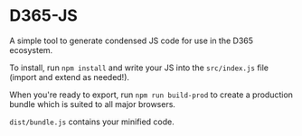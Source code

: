 # D365-JS
A simple tool to generate condensed JS code for use in the D365 ecosystem.

To install, run `npm install` and write your JS into the `src/index.js` file (import and extend as needed!).

When you're ready to export, run `npm run build-prod` to create a production bundle which is suited to all major browsers.

`dist/bundle.js` contains your minified code.
